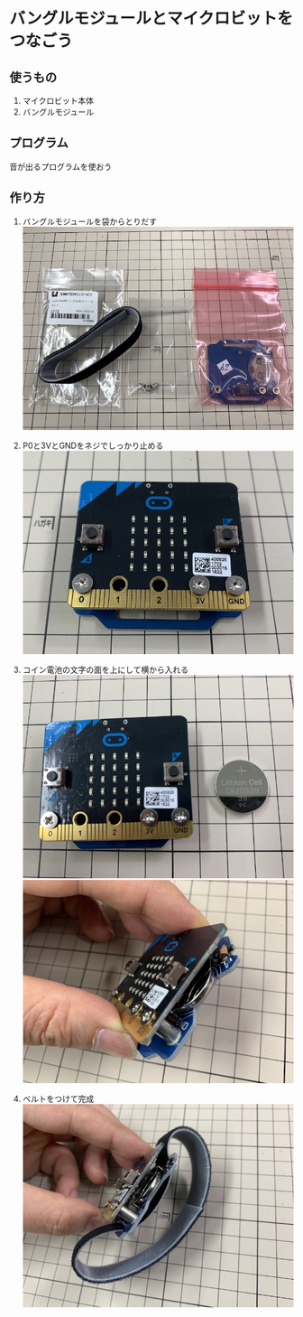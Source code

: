 # バングルモジュールとマイクロビットをつなごう

## 使うもの
1. マイクロビット本体
2. バングルモジュール

## プログラム

音が出るプログラムを使おう

## 作り方

1. バングルモジュールを袋からとりだす
![](./bangle_1.jpg)

2. P0と3VとGNDをネジでしっかり止める
![](./bangle_2.jpg)
3. コイン電池の文字の面を上にして横から入れる
![](./bangle_3.jpg)
![](./bangle_4.jpg)

4. ベルトをつけて完成
![](./bangle_5.jpg)
